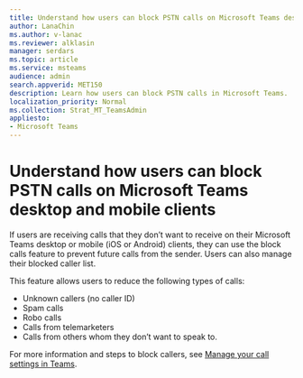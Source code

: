 ```yaml
---
title: Understand how users can block PSTN calls on Microsoft Teams desktop and mobile clients
author: LanaChin
ms.author: v-lanac
ms.reviewer: alklasin
manager: serdars
ms.topic: article
ms.service: msteams
audience: admin
search.appverid: MET150
description: Learn how users can block PSTN calls in Microsoft Teams. 
localization_priority: Normal
ms.collection: Strat_MT_TeamsAdmin
appliesto: 
- Microsoft Teams
---
```


# Understand how users can block PSTN calls on Microsoft Teams desktop and mobile clients

If users are receiving calls that they don’t want to receive on their Microsoft Teams desktop or mobile (iOS or Android) clients, they can use the block calls feature to prevent future calls from the sender. Users can also manage their blocked caller list.

This feature allows users to reduce the following types of calls:

- Unknown callers (no  caller ID)
- Spam calls
- Robo calls
- Calls from telemarketers
- Calls from others whom they don’t want to speak to.

For more information and steps to block callers, see [Manage your call settings in Teams](https://support.office.com/article/Manage-your-call-settings-in-Teams-456cb611-3477-496f-b31a-6ab752a7595f).
